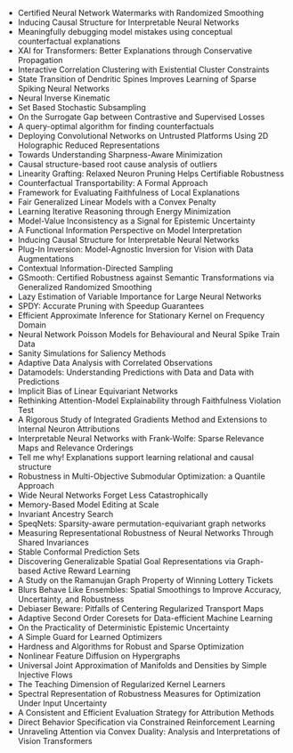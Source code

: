 - Certified Neural Network Watermarks with Randomized Smoothing
- Inducing Causal Structure for Interpretable Neural Networks
- Meaningfully debugging model mistakes using conceptual counterfactual explanations
- XAI for Transformers: Better Explanations through Conservative Propagation
- Interactive Correlation Clustering with Existential Cluster Constraints
- State Transition of Dendritic Spines Improves Learning of Sparse Spiking Neural Networks
- Neural Inverse Kinematic
- Set Based Stochastic Subsampling
- On the Surrogate Gap between Contrastive and Supervised Losses
- A query-optimal algorithm for finding counterfactuals
- Deploying Convolutional Networks on Untrusted Platforms Using 2D Holographic Reduced Representations
- Towards Understanding Sharpness-Aware Minimization
- Causal structure-based root cause analysis of outliers
- Linearity Grafting: Relaxed Neuron Pruning Helps Certifiable Robustness
- Counterfactual Transportability: A Formal Approach
- Framework for Evaluating Faithfulness of Local Explanations
- Fair Generalized Linear Models with a Convex Penalty
- Learning Iterative Reasoning through Energy Minimization
- Model-Value Inconsistency as a Signal for Epistemic Uncertainty
- A Functional Information Perspective on Model Interpretation
- Inducing Causal Structure for Interpretable Neural Networks
- Plug-In Inversion: Model-Agnostic Inversion for Vision with Data Augmentations
- Contextual Information-Directed Sampling
- GSmooth: Certified Robustness against Semantic Transformations via Generalized Randomized Smoothing
- Lazy Estimation of Variable Importance for Large Neural Networks
- SPDY: Accurate Pruning with Speedup Guarantees
- Efficient Approximate Inference for Stationary Kernel on Frequency Domain
- Neural Network Poisson Models for Behavioural and Neural Spike Train Data
- Sanity Simulations for Saliency Methods
- Adaptive Data Analysis with Correlated Observations
- Datamodels: Understanding Predictions with Data and Data with Predictions
- Implicit Bias of Linear Equivariant Networks
- Rethinking Attention-Model Explainability through Faithfulness Violation Test
- A Rigorous Study of Integrated Gradients Method and Extensions to Internal Neuron Attributions
- Interpretable Neural Networks with Frank-Wolfe: Sparse Relevance Maps and Relevance Orderings
- Tell me why! Explanations support learning relational and causal structure
- Robustness in Multi-Objective Submodular Optimization: a Quantile Approach
- Wide Neural Networks Forget Less Catastrophically
- Memory-Based Model Editing at Scale
- Invariant Ancestry Search
- SpeqNets: Sparsity-aware permutation-equivariant graph networks
- Measuring Representational Robustness of Neural Networks Through Shared Invariances
- Stable Conformal Prediction Sets
- Discovering Generalizable Spatial Goal Representations via Graph-based Active Reward Learning
- A Study on the Ramanujan Graph Property of Winning Lottery Tickets
- Blurs Behave Like Ensembles: Spatial Smoothings to Improve Accuracy, Uncertainty, and Robustness
- Debiaser Beware: Pitfalls of Centering Regularized Transport Maps
- Adaptive Second Order Coresets for Data-efficient Machine Learning
- On the Practicality of Deterministic Epistemic Uncertainty
- A Simple Guard for Learned Optimizers
- Hardness and Algorithms for Robust and Sparse Optimization
- Nonlinear Feature Diffusion on Hypergraphs
- Universal Joint Approximation of Manifolds and Densities by Simple Injective Flows
- The Teaching Dimension of Regularized Kernel Learners
- Spectral Representation of Robustness Measures for Optimization Under Input Uncertainty
- A Consistent and Efficient Evaluation Strategy for Attribution Methods
- Direct Behavior Specification via Constrained Reinforcement Learning
- Unraveling Attention via Convex Duality: Analysis and Interpretations of Vision Transformers